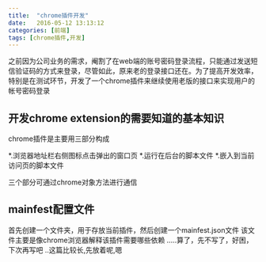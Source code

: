 ```yaml
---
title:  "chrome插件开发"
date:   2016-05-12 13:13:12
categories: [前端]
tags: [chrome插件,开发]
---
```




之前因为公司业务的需求，阉割了在web端的账号密码登录流程，只能通过发送短信验证码的方式来登录，尽管如此，原来老的登录接口还在。为了提高开发效率，特别是在测试环节，开发了一个chrome插件来继续使用老版的接口来实现用户的帐号密码登录

开发chrome extension的需要知道的基本知识
---
chrome插件是主要用三部分构成

*.浏览器地址栏右侧图标点击弹出的窗口页
*.运行在后台的脚本文件
*.嵌入到当前访问页的脚本文件

三个部分可通过chrome对象方法进行通信


mainfest配置文件
---
首先创建一个文件夹，用于存放当前插件，然后创建一个mainfest.json文件
该文件主要是像chrome浏览器解释该插件需要哪些依赖
.....算了，先不写了，好困，下次再写吧
..这篇比较长,先放着呢,嗯